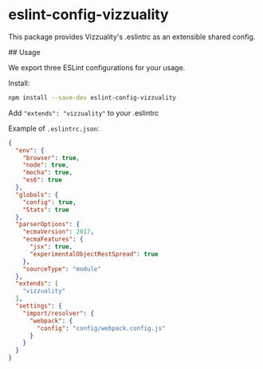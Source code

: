 # eslint-config-vizzuality

This package provides Vizzuality's .eslintrc as an extensible shared config.

## Usage

We export three ESLint configurations for your usage.

Install:

```bash
npm install --save-dev eslint-config-vizzuality
```

Add `"extends": "vizzuality"` to your .eslintrc

Example of `.eslintrc.json`:

```json
{
  "env": {
    "browser": true,
    "node": true,
    "mocha": true,
    "es6": true
  },
  "globals": {
    "config": true,
    "Stats": true
  },
  "parserOptions": {
    "ecmaVersion": 2017,
    "ecmaFeatures": {
      "jsx": true,
      "experimentalObjectRestSpread": true
    },
    "sourceType": "module"
  },
  "extends": [
    "vizzuality"
  ],
  "settings": {
    "import/resolver": {
      "webpack": {
        "config": "config/webpack.config.js"
      }
    }
  }
}
```
